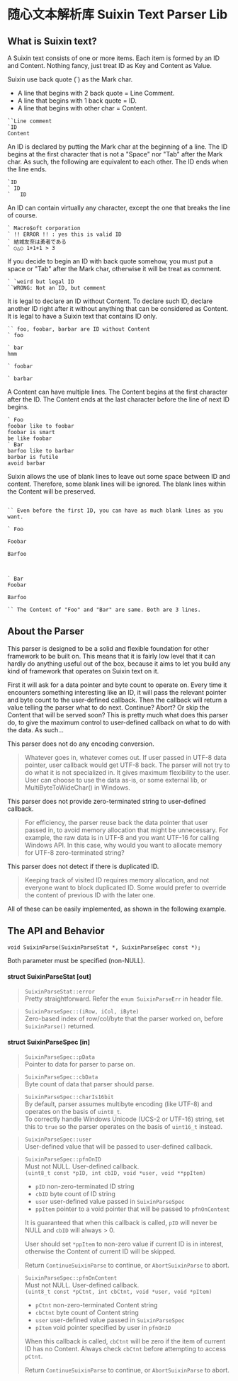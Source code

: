 # 随心文本解析库 Suixin Text Parser Lib


## What is Suixin text?

A Suixin text consists of one or more items. Each item is formed by an ID and Content. Nothing fancy, just treat ID as Key and Content as Value.

Suixin use back quote (`) as the Mark char.

* A line that begins with 2 back quote = Line Comment.
* A line that begins with 1 back quote = ID.
* A line that begins with other char = Content.

```
``Line comment
`ID
Content
```

An ID is declared by putting the Mark char at the beginning of a line. The ID begins at the first character that is not a "Space" nor "Tab" after the Mark char. As such, the following are equivalent to each other. The ID ends when the line ends.
```
`ID
` ID
`	ID
```

An ID can contain virtually any character, except the one that breaks the line of course.

```
` Macro$oft corporation
` !! ERROR !! : yes this is valid ID
` 結城友奈は勇者である
` ○△○ 1+1+1 > 3
```

If you decide to begin an ID with back quote somehow, you must put a space or "Tab" after the Mark char, otherwise it will be treat as comment.

```
` `weird but legal ID
``WRONG: Not an ID, but comment
```

It is legal to declare an ID without Content. To declare such ID, declare another ID right after it without anything that can be considered as Content. It is legal to have a Suixin text that contains ID only.

```
`` foo, foobar, barbar are ID without Content
` foo

` bar
hmm

` foobar

` barbar
```

A Content can have multiple lines. The Content begins at the first character after the ID. The Content ends at the last character before the line of next ID begins. 

```
` Foo
foobar like to foobar
foobar is smart
be like foobar
` Bar
barfoo like to barbar
barbar is futile
avoid barbar
```

Suixin allows the use of blank lines to leave out some space between ID and content. Therefore, some blank lines will be ignored. The blank lines within the Content will be preserved.

```

`` Even before the first ID, you can have as much blank lines as you want.

` Foo

Foobar

Barfoo



` Bar
Foobar

Barfoo

`` The Content of "Foo" and "Bar" are same. Both are 3 lines.

```

## About the Parser

This parser is designed to be a solid and flexible foundation for other framework to be built on. This means that it is fairly low level that it can hardly do anything useful out of the box, because it aims to let you build any kind of framework that operates on Suixin text on it.

First it will ask for a data pointer and byte count to operate on. Every time it encounters something interesting like an ID, it will pass the relevant pointer and byte count to the user-defined callback. Then the callback will return a value telling the parser what to do next. Continue? Abort? Or skip the Content that will be served soon? This is pretty much what does this parser do, to give the maximum control to user-defined callback on what to do with the data. As such...

This parser does not do any encoding conversion.
> Whatever goes in, whatever comes out. If user passed in UTF-8 data pointer, user callback would get UTF-8 back. The parser will not try to do what it is not specialized in. It gives maximum flexibility to the user. User can choose to use the data as-is, or some external lib, or MultiByteToWideChar() in Windows.

This parser does not provide zero-terminated string to user-defined callback.
> For efficiency, the parser reuse back the data pointer that user passed in, to avoid memory allocation that might be unnecessary. For example, the raw data is in UTF-8 and you want UTF-16 for calling Windows API. In this case, why would you want to allocate memory for UTF-8 zero-terminated string?

This parser does not detect if there is duplicated ID.
> Keeping track of visited ID requires memory allocation, and not everyone want to block duplicated ID. Some would prefer to override the content of previous ID with the later one.

All of these can be easily implemented, as shown in the following example.

## The API and Behavior

`void SuixinParse(SuixinParseStat *, SuixinParseSpec const *);`

Both parameter must be specified (non-NULL).

#### struct SuixinParseStat [out]

> `SuixinParseStat::error`  
> Pretty straightforward. Refer the `enum SuixinParseErr` in header file.

> `SuixinParseSpec::(iRow, iCol, iByte)`  
> Zero-based index of row/col/byte that the parser worked on, before `SuixinParse()` returned.

#### struct SuixinParseSpec [in]

> `SuixinParseSpec::pData`  
> Pointer to data for parser to parse on.

> `SuixinParseSpec::cbData`  
> Byte count of data that parser should parse.

> `SuixinParseSpec::charIs16bit`  
> By default, parser assumes multibyte encoding (like UTF-8) and operates on the basis of `uint8_t`.  
> To correctly handle Windows Unicode (UCS-2 or UTF-16) string, set this to `true` so the parser operates on the basis of `uint16_t` instead.

> `SuixinParseSpec::user`  
> User-defined value that will be passed to user-defined callback.

> `SuixinParseSpec::pfnOnID`  
> Must not NULL. User-defined callback.  
> `(uint8_t const *pID, int cbID, void *user, void **ppItem)`  
> 
> * `pID` non-zero-terminated ID string
> * `cbID` byte count of ID string
> * `user` user-defined value passed in `SuixinParseSpec`
> * `ppItem` pointer to a void pointer that will be passed to `pfnOnContent`
>
> It is guaranteed that when this callback is called, `pID` will never be NULL and `cbID` will always > 0.
>
> User should set `*ppItem` to non-zero value if current ID is in interest, otherwise the Content of current ID will be skipped.
> 
> Return `ContinueSuixinParse` to continue, or `AbortSuixinParse` to abort.

> `SuixinParseSpec::pfnOnContent`  
> Must not NULL. User-defined callback.  
> `(uint8_t const *pCtnt, int cbCtnt, void *user, void *pItem)`  
> 
> * `pCtnt` non-zero-terminated Content string
> * `cbCtnt` byte count of Content string
> * `user` user-defined value passed in `SuixinParseSpec`
> * `pItem` void pointer specified by user in `pfnOnID`
>
> When this callback is called, `cbCtnt` will be zero if the item of current ID has no Content. Always check `cbCtnt` before attempting to access `pCtnt`.
>
> Return `ContinueSuixinParse` to continue, or `AbortSuixinParse` to abort.


